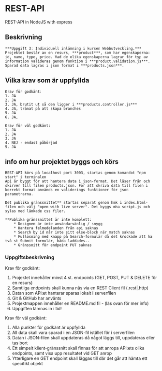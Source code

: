 # REST-API
REST-API in NodeJS with express


## Beskrivning
    ***Uppgift 3: Individuell inlämning i kursen Webbutveckling.***
    Projektet består av en resurs, ***product***, som har egenskaperna: id, name, type, price. Vad de olika egenskaperna lagrar för typ av information valideras genom funktion i ***product.validation.js***. Sparad data lagras i json format i ***products.json***.

## Vilka krav som är uppfyllda
    Krav för godkänt:
    1. JA
    2. JA
    3. JA, brutit ut så den ligger i ***products.controller.js***
    4. JA, tränat på att skapa branches
    5. JA
    6. JA,

    Krav för väl godkänt:
    1. JA
    2. JA
    3. JA
    4. NEJ - endast påbörjad
    5. JA

## info om hur projektet byggs och körs
    REST-API körs på localhost port 3003, startas genom komandot "npm start" i terminalen
    Api är byggt för att hantera data i json-format. Det läser från och skirver till filen products.json. För att skriva data till filen i korrekt format används en validerings funktioner för json parametrarna.

    Det publika gränssnittet** startas separat genom hmk i index.html-filen och välj "open with live server". Det byggs mha script.js och sylas med länkade css filer.

    **Publika gränssnittet är inte komplett:
        * Designen är inte användarvänlig / snygg
        * Hantera felmedelanden från api saknas
        * Search by id når inte sitt else-block när match saknas
        * Fullösning med knapp på Search-formulär då det krockade att ha två st Submit formulär, båda laddades..
        * Gränssnitt för endpoint PUT saknas





### Uppgiftsbeskrivning

Krav för godkänt:
1. Projektet innehåller minst 4 st. endpoints (GET, POST, PUT & DELETE för en resurs)
2. Samtliga endpoints skall kunna nås via en REST Client fil (.rest|.http)
3. Datan som API:et hanterar sparas lokalt i serverfilen
4. Git & GitHub har använts
5. Projektmappen innehåller en README.md fil - (läs ovan för mer info)
6. Uppgiften lämnas in i tid!

Krav för väl godkänt:
1. Alla punkter för godkänt är uppfyllda
2. All data skall vara sparad i en JSON-fil istället för i serverfilen
3. Datan i JSON-filen skall uppdateras då något läggs till, uppdateras eller tas bort
4. Ett simpelt klient-gränssnitt skall finnas för att anropa API:ets olika endpoints, samt
visa upp resultatet vid GET anrop
5. Ytterligare en GET endpoint skall läggas till där det går att hämta ett specifikt objekt